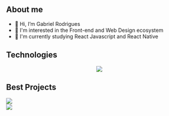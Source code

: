    ## About me
   
   <div>
    <ul>
      <li>👋 Hi, I’m Gabriel Rodrigues</li> 
      <li>👀 I'm interested in the Front-end and Web Design ecosystem</li>
      <li>🌱 I'm currently studying React Javascript and React Native</li>
    </ul>
  </div>
  
   ## Technologies
   
  <p align="center">
    <img src="https://raw.githubusercontent.com/ogabrielrodrigues/.github/main/TECHNOLOGIES.svg" align="center"/>
  </p>
  
  ## Best Projects
  <div>
     <div>
         <a href="https://github.com/ogabrielrodrigues/sycko-web" target="_blank" width="385px" height="156px">
            <img src="https://raw.githubusercontent.com/ogabrielrodrigues/.github/main/SYCKO.svg"  />
         </a>
     </div>
     <div>
         <a href="https://github.com/ogabrielrodrigues/letmeask" target="_blank" width="362px" height="156px">
            <img src="https://raw.githubusercontent.com/ogabrielrodrigues/.github/main/LETMEASK.svg"  />
         </a>
     </div>
  </div>
  

  
  
  
  




